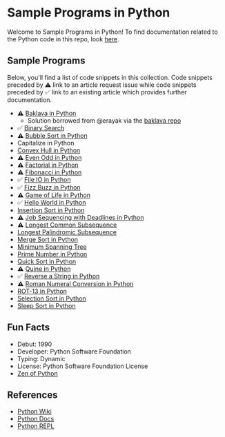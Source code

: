 # Sample Programs in Python

Welcome to Sample Programs in Python! To find documentation related to the Python 
code in this repo, look [here][trc-python-docs].

## Sample Programs

Below, you'll find a list of code snippets in this collection.
Code snippets preceded by :warning: link to an article request 
issue while code snippets preceded by :white_check_mark: link
to an existing article which provides further documentation.

- :warning: [Baklava in Python][baklava-article-issue]
  - Solution borrowed from @erayak via the [baklava repo][baklava-repo]
- :white_check_mark: [Binary Search][binary-search-article]
- :warning: [Bubble Sort in Python][bubble-sort-article-issue]
- Capitalize in Python
- [Convex Hull in Python][44]
- :warning: [Even Odd in Python][even-odd-article-issue]
- :warning: [Factorial in Python][factorial-article-issue]
- :warning: [Fibonacci in Python][fibonacci-article-issue]
- :white_check_mark: [File IO in Python][file-io-article]
- :white_check_mark: [Fizz Buzz in Python][fizz-buzz-article]
- :warning: [Game of Life in Python][game-of-life-article-issue]
- :white_check_mark: [Hello World in Python][hello-world-article]
- [Insertion Sort in Python][34]
- :warning: [Job Sequencing with Deadlines in Python][job-sequencing-article-issue]
- :warning: [Longest Common Subsequence][lcs-article-issue]
- [Longest Palindromic Subsequence][42]
- [Merge Sort in Python][35]
- [Minimum Spanning Tree][43]
- [Prime Number in Python][36]
- [Quick Sort in Python][37]
- :warning: [Quine in Python][quine-article-issue]
- :white_check_mark: [Reverse a String in Python][reverse-a-string-article]
- :warning: [Roman Numeral Conversion in Python][roman-numeral-article-issue]
- [ROT-13 in Python][38]
- [Selection Sort in Python][39]
- [Sleep Sort in Python][45]

## Fun Facts

- Debut: 1990
- Developer: Python Software Foundation
- Typing: Dynamic
- License: Python Software Foundation License
- [Zen of Python][zen-of-python]

## References

- [Python Wiki][python-wiki]
- [Python Docs][python-website]
- [Python REPL][python-online-repl]

[baklava-repo]: https://github.com/toturkmen/baklava
[python-online-repl]: https://repl.it/languages/python3
[python-website]: https://www.python.org/
[python-wiki]: https://en.wikipedia.org/wiki/Python_(programming_language)
[zen-of-python]: https://www.python.org/dev/peps/pep-0020/

[binary-search-article]: https://sample-programs.therenegadecoder.com/projects/binary-search/python/
[file-io-article]: https://therenegadecoder.com/code/file-io-in-python/
[fizz-buzz-article]: https://therenegadecoder.com/code/fizz-buzz-in-python/
[hello-world-article]: https://therenegadecoder.com/code/hello-world-in-python/
[reverse-a-string-article]: https://therenegadecoder.com/code/reverse-a-string-in-python/
[trc-python-docs]: https://sample-programs.therenegadecoder.com/languages/python/

[baklava-article-issue]: https://github.com/TheRenegadeCoder/sample-programs-website/issues/190
[bubble-sort-article-issue]: https://github.com/TheRenegadeCoder/sample-programs-website/issues/125
[even-odd-article-issue]: https://github.com/TheRenegadeCoder/sample-programs-website/issues/389
[factorial-article-issue]: https://github.com/TheRenegadeCoder/sample-programs-website/issues/115
[fibonacci-article-issue]: https://github.com/TheRenegadeCoder/sample-programs-website/issues/173
[game-of-life-article-issue]: https://github.com/jrg94/sample-programs/issues/111
[job-sequencing-article-issue]: https://github.com/TheRenegadeCoder/sample-programs-website/issues/70
[lcs-article-issue]: https://github.com/TheRenegadeCoder/sample-programs-website/issues/90
[quine-article-issue]: https://github.com/TheRenegadeCoder/sample-programs-website/issues/223
[roman-numeral-article-issue]: https://github.com/TheRenegadeCoder/sample-programs-website/issues/171

[34]: https://github.com/TheRenegadeCoder/sample-programs-website/issues/114
[35]: https://github.com/TheRenegadeCoder/sample-programs-website/issues/113
[36]: https://github.com/TheRenegadeCoder/sample-programs-website/issues/112
[37]: https://github.com/TheRenegadeCoder/sample-programs-website/issues/111
[38]: https://github.com/TheRenegadeCoder/sample-programs/issues/867
[39]: https://github.com/TheRenegadeCoder/sample-programs/issues/870
[42]: https://github.com/TheRenegadeCoder/sample-programs/blob/master/archive/p/python/longest_palindrome_substring.py
[43]: https://github.com/TheRenegadeCoder/sample-programs/issues/1536
[44]: https://github.com/TheRenegadeCoder/sample-programs/issues/1535
[45]: https://github.com/TheRenegadeCoder/sample-programs/issues/1988
